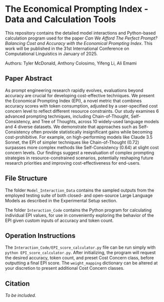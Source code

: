 # The Economical Prompting Index - Data and Calculation Tools
This repository contains the detailed model interactions and Python-based calculation program used for the paper *Can We Afford The Perfect Prompt? Balancing Cost and Accuracy with the Economical Prompting Index*. This work will be published in the 31st International Conference on Computational Linguistics in January of 2025.

Authors: Tyler McDonald, Anthony Colosimo, Yifeng Li, Ali Emami
## Paper Abstract
As prompt engineering research rapidly evolves, evaluations beyond accuracy are crucial for developing cost-effective techniques. We present the Economical Prompting Index (EPI), a novel metric that combines accuracy scores with token consumption, adjusted by a user-specified cost concern level to reflect different resource constraints. Our study examines 6 advanced prompting techniques, including Chain-of-Thought, Self-Consistency, and Tree of Thoughts, across 10 widely-used language models and 4 diverse datasets. We demonstrate that approaches such as Self-Consistency often provide statistically insignificant gains while becoming cost-prohibitive. For example, on high-performing models like Claude 3.5 Sonnet, the EPI of simpler techniques like Chain-of-Thought (0.72) surpasses more complex methods like Self-Consistency (0.64) at slight cost concern levels. Our findings suggest a reevaluation of complex prompting strategies in resource-constrained scenarios, potentially reshaping future research priorities and improving cost-effectiveness for end-users.
## File Structure
The folder `Model_Interaction_Data` contains the sampled outputs from the employed testing suite of both closed- and open-source Large Language Models as described in the Experimental Setup section.

The folder `Interaction_Code` contains the Python program for calculating individual EPI values, for use in conveniently exploring the behavior of the EPI given custom inputs of accuracy and token count. 
## Operation Instructions
The `Interaction_Code/EPI_score_calculator.py` file can be run simply with `python EPI_score_calculator.py`. After initializing, the program will request the desired accuracy, token count, and preset Cost Concern class, before outputting a final EPI score. The `weight_mapping` dictionary can be altered at your discretion to present additional Cost Concern classes.
## Citation
*To be included.*
